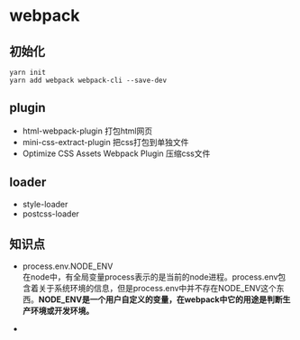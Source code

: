 # webpack
## 初始化
```
yarn init
yarn add webpack webpack-cli --save-dev
```
## plugin
* html-webpack-plugin 打包html网页
* mini-css-extract-plugin 把css打包到单独文件
* Optimize CSS Assets Webpack Plugin 压缩css文件

## loader
* style-loader
* postcss-loader

## 知识点
+ process.env.NODE_ENV  
   在node中，有全局变量process表示的是当前的node进程。process.env包含着关于系统环境的信息，但是process.env中并不存在NODE_ENV这个东西。**NODE_ENV是一个用户自定义的变量，在webpack中它的用途是判断生产环境或开发环境。**

+  